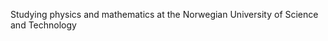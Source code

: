 Studying physics and mathematics at the Norwegian University of Science and Technology

<!---
tncrdk/tncrdk is a ✨ special ✨ repository because its `README.md` (this file) appears on your GitHub profile.
You can click the Preview link to take a look at your changes.
--->
